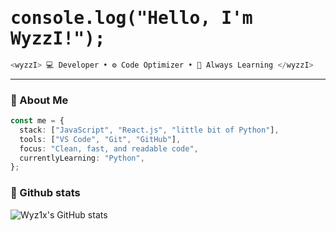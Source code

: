 <!--README starts here -->

<h1 style=" font-family: 'Fira Code', monospace;">console.log("Hello, I'm WyzzI!");</h1>

```ts
<wyzzI> 💻 Developer • ⚙️ Code Optimizer • 🚀 Always Learning </wyzzI>
```

---

### 🧠 About Me
```ts
const me = {
  stack: ["JavaScript", "React.js", "little bit of Python"],
  tools: ["VS Code", "Git", "GitHub"],
  focus: "Clean, fast, and readable code",
  currentlyLearning: "Python",
};
```

### 🥇 Github stats
![Wyz1x's GitHub stats](https://github-readme-stats.vercel.app/api?username=Wyz1x&show_icons=true&theme=radical)
